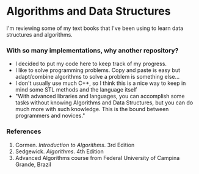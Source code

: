 Algorithms and Data Structures
==============================

I'm reviewing some of my text books that I've been using to learn data structures and algorithms.

### With so many implementations, why another repository?

* I decided to put my code here to keep track of my progress.
* I like to solve programming problems. Copy and paste is easy but adapt/combine algorithms to solve a problem is something else...
* I don't usually use much C++, so I think this is a nice way to keep in mind some STL methods and the language itself
* "With advanced libraries and languages, you can accomplish some tasks without knowing Algorithms and Data Structures, but you can do much more with such knowledge.
  This is the bound between programmers and novices."

### References

1. Cormen. *Introduction to Algorithms*. 3rd Edition
2. Sedgewick. *Algorithms*. 4th Edition
3. Advanced Algorithms course from Federal University of Campina Grande, Brazil
